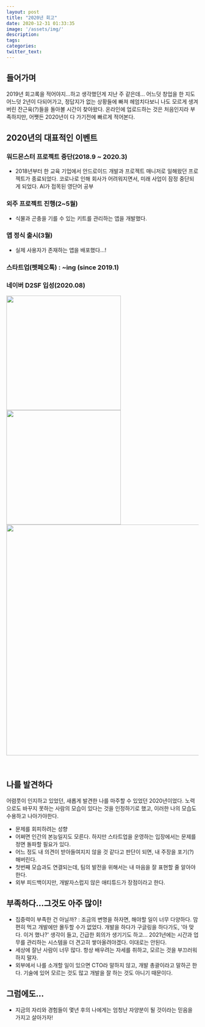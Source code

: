 ```yaml
---
layout: post
title: "2020년 회고"
date: 2020-12-31 01:33:35
image: '/assets/img/'
description:
tags:
categories:
twitter_text:
---
```

## 들어가며

2019년 회고록을 적어야지...하고 생각했던게 지난 주 같은데... 어느덧 창업을 한 지도 어느덧 2년이 다되어가고, 정답지가 없는 상황들에 빠져 헤엄치다보니 나도 모르게 생겨버린 잔근육(?)들을 돌아볼 시간이 찾아왔다. 온라인에 업로드하는 것은 처음인지라 부족하지만, 어쨋든 2020년이 다 가기전에 빠르게 적어본다.

## 2020년의 대표적인 이벤트

### 워드몬스터 프로젝트 중단(2018.9 ~ 2020.3)<br>
- 2018년부터 한 교육 기업에서 안드로이드 개발과 프로젝트 매니저로 일해왔던 프로젝트가 종료되었다. 코로나로 인해 회사가 어려워지면서, 미래 사업이 잠정 중단되게 되었다. AI가 접목된 영단어 공부

### 외주 프로젝트 진행(2~5월)<br>
- 식물과 곤충을 기를 수 있는 키트를 관리하는 앱을 개발했다.

### 앱 정식 출시(3월)<br>
- 실제 사용자가 존재하는 앱을 배포했다...!

### 스타트업(펫페오톡) : ~ing (since 2019.1)

### 네이버 D2SF 입성(2020.08)

<img src="https://user-images.githubusercontent.com/26498433/103371047-d2514200-4b11-11eb-8d07-dc2430e9bf6c.jpg" width=300> <img src="https://user-images.githubusercontent.com/26498433/103370943-869e9880-4b11-11eb-8d34-44782d9540fb.jpg" width=300>
<img src="https://user-images.githubusercontent.com/26498433/103371056-d8472300-4b11-11eb-81ca-0d1fcc2527e6.JPG" width="605">

<br>

## 나를 발견하다

어렴풋이 인지하고 있었던, 새롭게 발견한 나를 마주할 수 있었던 2020년이었다. 노력으로도 바꾸지 못하는 사람의 모습이 있다는 것을 인정하기로 했고, 이러한 나의 모습도 수용하고 나아가야한다.

- 문제를 회피하려는 성향
- 어쩌면  인간의 본능일지도 모른다. 하지만 스타트업을 운영하는 입장에서는 문제를 정면 돌파할 필요가 있다.
- 어느 정도 내 의견이 받아들여지지 않을 것 같다고 판단이 되면, 내 주장을 포기(?)해버린다.
- 첫번째 모습과도 연결되는데, 팀의 발전을 위해서는 내 마음을 잘 표현할 줄 알아야한다.
- 외부 피드백이지만, 개발자스럽지 않은 애티튜드가 장점이라고 한다.

## 부족하다...그것도 아주 많이!

- 집중력이 부족한 건 아닐까?
: 조금의 변명을 하자면, 해야할 일이 너무 다양하다. 맘 편히 먹고 개발에만 몰두할 수가 없었다. 개발을 하다가 구글링을 하다가도, '아 맞다. 이거 했나?' 생각이 들고, 긴급한 회의가 생기기도 하고... 2021년에는 시간과 업무를 관리하는 시스템을 더 견고히 쌓아올려야겠다. 이대로는 안된다.
- 세상에 잘난 사람이 너무 많다. 항상 배우려는 자세를 취하고, 모르는 것을 부끄러워하지 말자.
- 외부에서 나를 소개할 일이 있으면 CTO라 말하지 않고, 개발 총괄이라고 말하곤 한다. 기술에 있어 모르는 것도 많고 개발을 잘 하는 것도 아니기 때문이다.

## 그럼에도...

- 지금의 자리와 경험들이 몇년 후의 나에게는 엄청난 자양분이 될 것이라는 믿음을 가지고 살아가자!